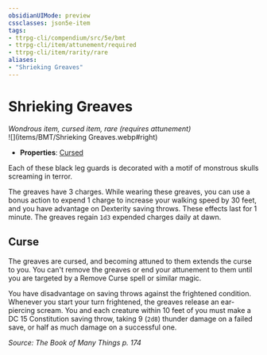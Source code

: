 ```yaml
---
obsidianUIMode: preview
cssclasses: json5e-item
tags:
- ttrpg-cli/compendium/src/5e/bmt
- ttrpg-cli/item/attunement/required
- ttrpg-cli/item/rarity/rare
aliases: 
- "Shrieking Greaves"
---
```

# Shrieking Greaves
*Wondrous item, cursed item, rare (requires attunement)*  
![](items/BMT/Shrieking Greaves.webp#right)  

- **Properties**: [Cursed](item-properties.md#Cursed%20Items)

Each of these black leg guards is decorated with a motif of monstrous skulls screaming in terror.

The greaves have 3 charges. While wearing these greaves, you can use a bonus action to expend 1 charge to increase your walking speed by 30 feet, and you have advantage on Dexterity saving throws. These effects last for 1 minute. The greaves regain `1d3` expended charges daily at dawn.

## Curse

The greaves are cursed, and becoming attuned to them extends the curse to you. You can't remove the greaves or end your attunement to them until you are targeted by a Remove Curse spell or similar magic.

You have disadvantage on saving throws against the frightened condition. Whenever you start your turn frightened, the greaves release an ear-piercing scream. You and each creature within 10 feet of you must make a DC 15 Constitution saving throw, taking 9 (`2d8`) thunder damage on a failed save, or half as much damage on a successful one.

*Source: The Book of Many Things p. 174*